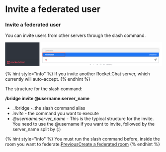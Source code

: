 # Invite a federated user

### Invite a federated user

You can invite users from other servers through the slash command.&#x20;

![Invite Users](<../../../../../../.gitbook/assets/federationslashcommand (2).png>)

{% hint style="info" %}
If you invite another Rocket.Chat server, which currently will auto-accept.
{% endhint %}

The structure for the slash command:

**/bridge invite @username:server\_name**

* _/bridge -_the slash command alias
* _invite -_ the command you want to execute
* _@username:server\_name -_ This is the typical structure for the invite. You need to use the @username if you want to invite, followed by the server\_name split by (:)

{% hint style="info" %}
You must run the slash command before, inside the room you want to federate.[PreviousCreate a federated room](https://app.gitbook.com/o/-M41dOPtnjO7qK6KCyrt/s/-M418Ul0aSTwf2PYsyPW/\~/changes/Jm01GaDRkiCAzeHTQzyy/guides/administration/admin-panel/settings/federation/create-a-federated-room)
{% endhint %}
